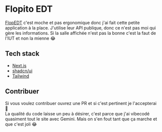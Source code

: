 # Flopito EDT

[FlopEDT](https://flopedt.iut-amiens.fr) c'est moche et pas ergonomique donc j'ai fait cette petite application à la place. J'utilise leur API publique, donc ce n'est pas moi qui gère les informations. Si la salle affichée n'est pas la bonne c'est la faut de l'IUT et non la mienne 😂

## Tech stack
- [Next.js](https://nextjs.org)
- [shadcn/ui](https://ui.shadcn.com/)
- [Tailwind](https://tailwindcss.com)

## Contribuer
Si vous voulez contribuer ouvrez une PR et si c'est pertinent je l'accepterai 🗿  
La qualité du code laisse un peu à désirer, c'est parce que j'ai vibecodé quasiment tout le site avec Gemini. Mais on s'en fout tant que ça marche et que c'est joli 😂